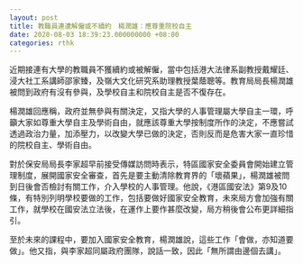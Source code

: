```yaml
---
layout: post
title: 教職員連遭解僱或不續約　楊潤雄：應尊重院校自主
date: 2020-08-03 18:39:23.000000000 +08:00
categories: rthk
---
```


近期接連有大學的教職員不獲續約或被解僱，當中包括港大法律系副教授戴耀廷、浸大社工系講師邵家臻，及嶺大文化研究系助理教授葉蔭聰等。教育局局長楊潤雄被問到政府有沒有參與，及學校自主和院校自主是否不復存在。

楊潤雄回應稱，政府並無參與有關決定，又指大學的人事管理屬大學自主一環，呼籲大家如尊重大學自主及學術自由，就應該尊重大學按制度所作的決定，不應嘗試透過政治力量，加添壓力，以改變大學已做的決定，否則反而是危害大家一直珍惜的院校自主、學術自由。

對於保安局局長李家超早前接受傳媒訪問時表示，特區國家安全委員會開始建立管理制度，展開國家安全審查，首先是要主動清除教育界的「壞蘋果」，楊潤雄被問到日後會否檢討有關工作，介入學校的人事管理。他說，《港區國安法》第9及10條，有特別列明學校要做的工作，包括要做好國家安全教育，未來局方會加強有關工作，就學校在國安法立法後，在運作上要作甚麼改變，局方稍後會公布更詳細指引。

至於未來的課程中，要加入國家安全教育，楊潤雄說，這些工作「會做，亦知道要做」。他又指，與李家超同屬政府團隊，說話一致，因此「無所謂由邊個去講」。
